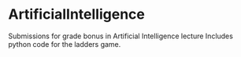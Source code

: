 # ArtificialIntelligence
Submissions for grade bonus in Artificial Intelligence lecture
Includes python code for the ladders game.
